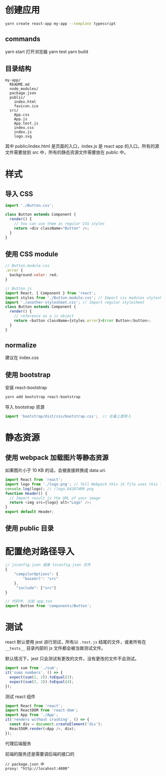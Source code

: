 # 创建应用

```bash
yarn create react-app my-app --template typescript
```

## commands

yarn start 打开浏览器
yarn test
yarn build


## 目录结构

```
my-app/
  README.md
  node_modules/
  package.json
  public/
    index.html
    favicon.ico
  src/
    App.css
    App.js
    App.test.js
    index.css
    index.js
    logo.svg
```

其中 public/index.html 是页面的入口，index.js 是 react app 的入口。所有的源文件需要放到 src 中，所有的静态资源文件需要放在 public 中。


# 样式

## 导入 CSS

```javascript
import './Button.css';

class Button extends Component {
  render() {
    // You can use them as regular CSS styles
    return <div className="Button" />;
  }
}
```

## 使用 CSS module

```javascript
// Button.module.css
.error {
  background-color: red;
}

// Button.js
import React, { Component } from 'react';
import styles from './Button.module.css'; // Import css modules stylesheet as styles
import './another-stylesheet.css'; // Import regular stylesheet
class Button extends Component {
  render() {
    // reference as a js object
    return <button className={styles.error}>Error Button</button>;
  }
}
```

## normalize

建议在 index.css 

## 使用 bootstrap

安装 react-bootstrap

```bash
yarn add bootstrap react-bootstrap
```

导入 bootstrap 资源

```javascript
import 'bootstrap/dist/css/bootstrap.css';  // 在最上面导入
```

# 静态资源

## 使用 webpack 加载图片等静态资源

如果图片小于 10 KB 的话，会被直接转换成 data uri.

```javascript
import React from 'react';
import logo from './logo.png'; // Tell Webpack this JS file uses this image
console.log(logo); // /logo.84287d09.png
function Header() {
  // Import result is the URL of your image
  return <img src={logo} alt="Logo" />;
}
export default Header;
```

## 使用 public 目录



# 配置绝对路径导入


```javascript
// jsconfig.json 或者 tsconfig.json 文件
{
    "compilerOptions": {
        "baseUrl": "src"
    },
     "include": ["src"]
}

// 代码中, 比如 app.tsx 
import Button from 'components/Button';
```

# 测试

react 默认使用 jest 进行测试，所有以 `.test.js` 结尾的文件，或者所有在 `__tests__` 目录内部的 js 文件都会被当做测试文件。

默认情况下，jest 只会测试有更改的文件，没有更改的文件不会测试。

```javascript
import sum from './sum';
it('sums numbers', () => {
  expect(sum(1, 2)).toEqual(3);
  expect(sum(2, 2)).toEqual(4);
});
```

测试 react 组件

```javascript
import React from 'react';
import ReactDOM from 'react-dom';
import App from './App';
it('renders without crashing', () => {
  const div = document.createElement('div');
  ReactDOM.render(<App />, div);
});
```

代理后端服务

前端的服务还是需要调后端的接口的

```
// package.json 中
proxy: "http://locahost:4000"
```
